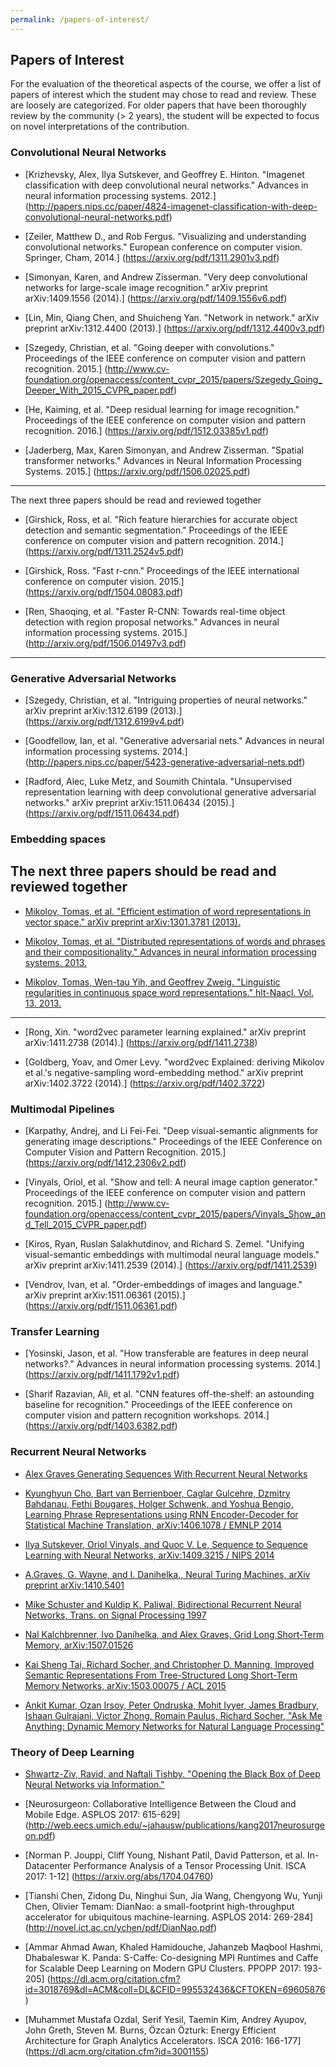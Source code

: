 ```yaml
---
permalink: /papers-of-interest/
---
```


## Papers of Interest

For the evaluation of the theoretical aspects of the course, we offer a list of papers of interest which the student may chose to read and review. These are loosely are categorized. For older papers that have been thoroughly review by the community (> 2 years), the student will be expected to focus on novel interpretations of the contribution. 


<a name='history'></a>
### Convolutional Neural Networks

- [Krizhevsky, Alex, Ilya Sutskever, and Geoffrey E. Hinton. "Imagenet classification with deep convolutional neural networks." Advances in neural information processing systems. 2012.] (http://papers.nips.cc/paper/4824-imagenet-classification-with-deep-convolutional-neural-networks.pdf)

- [Zeiler, Matthew D., and Rob Fergus. "Visualizing and understanding convolutional networks." European conference on computer vision. Springer, Cham, 2014.] (https://arxiv.org/pdf/1311.2901v3.pdf)

- [Simonyan, Karen, and Andrew Zisserman. "Very deep convolutional networks for large-scale image recognition." arXiv preprint arXiv:1409.1556 (2014).] (https://arxiv.org/pdf/1409.1556v6.pdf)

- [Lin, Min, Qiang Chen, and Shuicheng Yan. "Network in network." arXiv preprint arXiv:1312.4400 (2013).] (https://arxiv.org/pdf/1312.4400v3.pdf)

- [Szegedy, Christian, et al. "Going deeper with convolutions." Proceedings of the IEEE conference on computer vision and pattern recognition. 2015.] (http://www.cv-foundation.org/openaccess/content_cvpr_2015/papers/Szegedy_Going_Deeper_With_2015_CVPR_paper.pdf)

- [He, Kaiming, et al. "Deep residual learning for image recognition." Proceedings of the IEEE conference on computer vision and pattern recognition. 2016.] (https://arxiv.org/pdf/1512.03385v1.pdf)

- [Jaderberg, Max, Karen Simonyan, and Andrew Zisserman. "Spatial transformer networks." Advances in Neural Information Processing Systems. 2015.] (https://arxiv.org/pdf/1506.02025.pdf)

---
The next three papers should be read and reviewed together

- [Girshick, Ross, et al. "Rich feature hierarchies for accurate object detection and semantic segmentation." Proceedings of the IEEE conference on computer vision and pattern recognition. 2014.] (https://arxiv.org/pdf/1311.2524v5.pdf)

- [Girshick, Ross. "Fast r-cnn." Proceedings of the IEEE international conference on computer vision. 2015.] (https://arxiv.org/pdf/1504.08083.pdf)

- [Ren, Shaoqing, et al. "Faster R-CNN: Towards real-time object detection with region proposal networks." Advances in neural information processing systems. 2015.] (http://arxiv.org/pdf/1506.01497v3.pdf)

---

### Generative Adversarial Networks

- [Szegedy, Christian, et al. "Intriguing properties of neural networks." arXiv preprint arXiv:1312.6199 (2013).] (https://arxiv.org/pdf/1312.6199v4.pdf)

- [Goodfellow, Ian, et al. "Generative adversarial nets." Advances in neural information processing systems. 2014.] (http://papers.nips.cc/paper/5423-generative-adversarial-nets.pdf)

- [Radford, Alec, Luke Metz, and Soumith Chintala. "Unsupervised representation learning with deep convolutional generative adversarial networks." arXiv preprint arXiv:1511.06434 (2015).] (https://arxiv.org/pdf/1511.06434.pdf)

### Embedding spaces

The next three papers should be read and reviewed together
--------------
- [Mikolov, Tomas, et al. "Efficient estimation of word representations in vector space." arXiv preprint arXiv:1301.3781 (2013).](https://arxiv.org/pdf/1301.3781.pdf)
 
- [Mikolov, Tomas, et al. "Distributed representations of words and phrases and their compositionality." Advances in neural information processing systems. 2013.](https://papers.nips.cc/paper/5021-distributed-representations-of-words-and-phrases-and-their-compositionality.pdf)
 
- [Mikolov, Tomas, Wen-tau Yih, and Geoffrey Zweig. "Linguistic regularities in continuous space word representations." hlt-Naacl. Vol. 13. 2013.](http://www.aclweb.org/anthology/N13-1090)
--------------

- [Rong, Xin. "word2vec parameter learning explained." arXiv preprint arXiv:1411.2738 (2014).] (https://arxiv.org/pdf/1411.2738)

- [Goldberg, Yoav, and Omer Levy. "word2vec Explained: deriving Mikolov et al.'s negative-sampling word-embedding method." arXiv preprint arXiv:1402.3722 (2014).] (https://arxiv.org/pdf/1402.3722)

### Multimodal Pipelines

- [Karpathy, Andrej, and Li Fei-Fei. "Deep visual-semantic alignments for generating image descriptions." Proceedings of the IEEE Conference on Computer Vision and Pattern Recognition. 2015.] (https://arxiv.org/pdf/1412.2306v2.pdf)

- [Vinyals, Oriol, et al. "Show and tell: A neural image caption generator." Proceedings of the IEEE conference on computer vision and pattern recognition. 2015.] (http://www.cv-foundation.org/openaccess/content_cvpr_2015/papers/Vinyals_Show_and_Tell_2015_CVPR_paper.pdf)

- [Kiros, Ryan, Ruslan Salakhutdinov, and Richard S. Zemel. "Unifying visual-semantic embeddings with multimodal neural language models." arXiv preprint arXiv:1411.2539 (2014).] (https://arxiv.org/pdf/1411.2539)

- [Vendrov, Ivan, et al. "Order-embeddings of images and language." arXiv preprint arXiv:1511.06361 (2015).] (https://arxiv.org/pdf/1511.06361.pdf)

### Transfer Learning

- [Yosinski, Jason, et al. "How transferable are features in deep neural networks?." Advances in neural information processing systems. 2014.] (https://arxiv.org/pdf/1411.1792v1.pdf)

- [Sharif Razavian, Ali, et al. "CNN features off-the-shelf: an astounding baseline for recognition." Proceedings of the IEEE conference on computer vision and pattern recognition workshops. 2014.] (https://arxiv.org/pdf/1403.6382.pdf)

### Recurrent Neural Networks

-  [Alex Graves Generating Sequences With Recurrent Neural Networks](https://arxiv.org/pdf/1308.0850)


- [Kyunghyun Cho, Bart van Berrienboer, Caglar Gulcehre, Dzmitry Bahdanau, Fethi Bougares, Holger Schwenk, and Yoshua Bengio, Learning Phrase Representations using RNN Encoder-Decoder for Statistical Machine Translation, arXiv:1406.1078 / EMNLP 2014](http://arxiv.org/pdf/1406.1078)

 - [Ilya Sutskever, Oriol Vinyals, and Quoc V. Le, Sequence to Sequence Learning with Neural Networks, arXiv:1409.3215 / NIPS 2014](http://papers.nips.cc/paper/5346-sequence-to-sequence-learning-with-neural-networks.pdf)

 - [A.Graves, G. Wayne, and I. Danihelka., Neural Turing Machines, arXiv preprint arXiv:1410.5401](http://arxiv.org/pdf/1410.5401)

 - [Mike Schuster and Kuldip K. Paliwal, Bidirectional Recurrent Neural Networks, Trans. on Signal Processing 1997](http://www.di.ufpe.br/%7Efnj/RNA/bibliografia/BRNN.pdf)

  - [Nal Kalchbrenner, Ivo Danihelka, and Alex Graves, Grid Long Short-Term Memory, arXiv:1507.01526](http://arxiv.org/pdf/1507.01526)

  - [Kai Sheng Tai, Richard Socher, and Christopher D. Manning, Improved Semantic Representations From Tree-Structured Long Short-Term Memory Networks, arXiv:1503.00075 / ACL 2015](http://arxiv.org/pdf/1503.00075)

  - [Ankit Kumar, Ozan Irsoy, Peter Ondruska, Mohit Iyyer, James Bradbury, Ishaan Gulrajani, Victor Zhong, Romain Paulus, Richard Socher, "Ask Me Anything: Dynamic Memory Networks for Natural Language Processing"](http://arxiv.org/abs/1506.07285)

### Theory of Deep Learning

- [Shwartz-Ziv, Ravid, and Naftali Tishby. "Opening the Black Box of Deep Neural Networks via Information."](https://arxiv.org/abs/1703.00810)

- [Neurosurgeon: Collaborative Intelligence Between the Cloud and Mobile Edge. ASPLOS 2017: 615-629] (http://web.eecs.umich.edu/~jahausw/publications/kang2017neurosurgeon.pdf)

- [Norman P. Jouppi, Cliff Young, Nishant Patil, David Patterson, et al. In-Datacenter Performance Analysis of a Tensor Processing Unit. ISCA 2017: 1-12] (https://arxiv.org/abs/1704.04760)

- [Tianshi Chen, Zidong Du, Ninghui Sun, Jia Wang, Chengyong Wu, Yunji Chen, Olivier Temam:
DianNao: a small-footprint high-throughput accelerator for ubiquitous machine-learning. ASPLOS 2014: 269-284] (http://novel.ict.ac.cn/ychen/pdf/DianNao.pdf)

- [Ammar Ahmad Awan, Khaled Hamidouche, Jahanzeb Maqbool Hashmi, Dhabaleswar K. Panda:
S-Caffe: Co-designing MPI Runtimes and Caffe for Scalable Deep Learning on Modern GPU Clusters. PPOPP 2017: 193-205] (https://dl.acm.org/citation.cfm?id=3018769&dl=ACM&coll=DL&CFID=995532436&CFTOKEN=69605876)

- [Muhammet Mustafa Ozdal, Serif Yesil, Taemin Kim, Andrey Ayupov, John Greth, Steven M. Burns, Özcan Özturk:
Energy Efficient Architecture for Graph Analytics Accelerators. ISCA 2016: 166-177] (https://dl.acm.org/citation.cfm?id=3001155)

